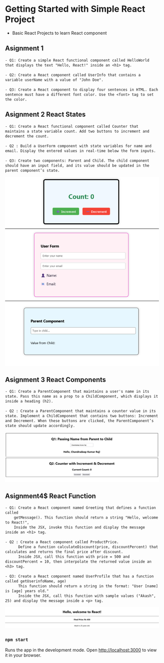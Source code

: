 # Getting Started with Simple React Project

- Basic React Projects to learn React component 


## Asignment 1 

    - Q1: Create a simple React functional component called HelloWorld that displays the text "Hello, React!" inside an <h1> tag.

    - Q2: Create a React component called UserInfo that contains a variable userName with a value of "John Doe".

    - Q3: Create a React component to display four sentences in HTML. Each sentence must have a different font color. Use the <font> tag to set the color.


## Asignment 2 React States
    - Q1: Create a React functional component called Counter that maintains a state variable count. Add two buttons to increment and decrement the count. 

    - Q2 : Build a UserForm component with state variables for name and email. Display the entered values in real-time below the form inputs. 
    
    - Q3: Create two components: Parent and Child. The child component should have an input field, and its value should be updated in the parent component’s state.

![Assignment2](./assignment_2/assignment_2.png)

## Asignment 3 React Components
    - Q1: Create a ParentComponent that maintains a user's name in its state. Pass this name as a prop to a ChildComponent, which displays it inside a heading (h2). 

    - Q2 : Create a ParentComponent that maintains a counter value in its state. Implement a ChildComponent that contains two buttons: Increment and Decrement. When these buttons are clicked, the ParentComponent’s state should update accordingly.

![Assignment3](./assignment_3/assignment3.png)

## Asignment4$ React Function
    
    - Q1: Create a React component named Greeting that defines a function called
        getMessage(). This function should return a string "Hello, welcome to React!",
        Inside the JSX, invoke this function and display the message inside an <h1> tag.
  
    - Q2 : Create a React component called ProductPrice.
          Define a function calculateDiscount(price, discountPercent) that calculates and returns the final price after discount.
          Inside JSX, call this function with price = 500 and discountPercent = 10, then interpolate the returned value inside an <h3> tag.
  
    - Q3: Create a React component named UserProfile that has a function called getUserinfoName, age)
          This function should return a string in the format: "User [name] is [age] years old."
          Inside the JSX, call this function with sample values ("Akash", 25) and display the message inside a <p> tag.

![Assignment4](./assignment_4/assignment4.png)









### `npm start`

Runs the app in the development mode.
Open [http://localhost:3000](http://localhost:3000) to view it in your browser.



